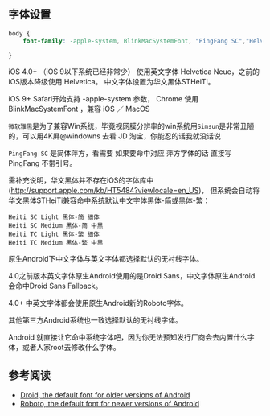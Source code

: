 ## 字体设置

```css
body {
    font-family: -apple-system, BlinkMacSystemFont, "PingFang SC","Helvetica Neue",STHeiti,"Microsoft Yahei",Tahoma,Simsun,sans-serif;

}
```

iOS 4.0+ （iOS 9以下系统已经非常少） 使用英文字体 Helvetica Neue，之前的iOS版本降级使用 Helvetica。
中文字体设置为华文黑体STHeiTi。

iOS 9+ Safari开始支持 -apple-system 参数， Chrome 使用 BlinkMacSystemFont ，兼容 iOS ／ MacOS     

`微软雅黑`是为了兼容Win系统，毕竟视网膜分辨率的win系统用`Simsun`是非常丑陋的，可以用4K屏@windowns 去看 JD 淘宝，你能忍的话我就没话说

`PingFang SC` 是简体萍方，看需要 如果要命中对应 萍方字体的话 直接写  PingFang 不带引号。


需补充说明，华文黑体并不存在iOS的字体库中(http://support.apple.com/kb/HT5484?viewlocale=en_US)，
但系统会自动将华文黑体STHeiTi兼容命中系统默认中文字体黑体-简或黑体-繁：

```
Heiti SC Light 黑体-简 细体
Heiti SC Medium 黑体-简 中黑
Heiti TC Light 黑体-繁 细体
Heiti TC Medium 黑体-繁 中黑
```

原生Android下中文字体与英文字体都选择默认的无衬线字体。

4.0之前版本英文字体原生Android使用的是Droid Sans，中文字体原生Android会命中Droid Sans Fallback。

4.0+ 中英文字体都会使用原生Android新的Roboto字体。

其他第三方Android系统也一致选择默认的无衬线字体。

Android 就直接让它命中系统字体吧，因为你无法预知发行厂商会去内置什么字体，或者人家root去修改什么字体。

## 参考阅读
* [Droid, the default font for older versions of Android](http://en.wikipedia.org/wiki/Droid_fonts)
* [Roboto, the default font for newer versions of Android](http://en.wikipedia.org/wiki/Roboto)

